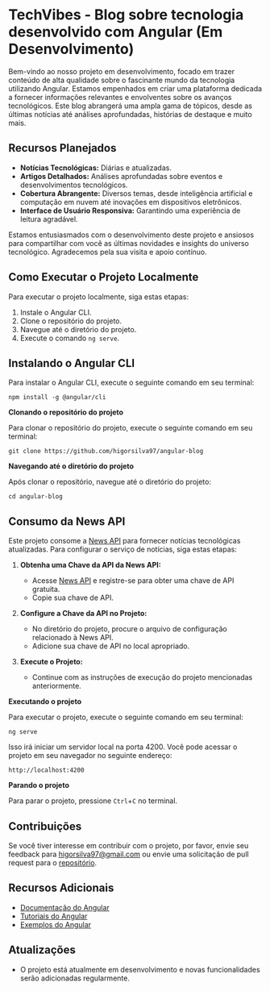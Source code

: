 # TechVibes - Blog sobre tecnologia desenvolvido com Angular  (Em Desenvolvimento)

Bem-vindo ao nosso projeto em desenvolvimento, focado em trazer conteúdo de alta qualidade sobre o fascinante mundo da tecnologia utilizando Angular. Estamos empenhados em criar uma plataforma dedicada a fornecer informações relevantes e envolventes sobre os avanços tecnológicos. Este blog abrangerá uma ampla gama de tópicos, desde as últimas notícias até análises aprofundadas, histórias de destaque e muito mais.

## Recursos Planejados

- **Notícias Tecnológicas:** Diárias e atualizadas.
- **Artigos Detalhados:** Análises aprofundadas sobre eventos e desenvolvimentos tecnológicos.
- **Cobertura Abrangente:** Diversos temas, desde inteligência artificial e computação em nuvem até inovações em dispositivos eletrônicos.
- **Interface de Usuário Responsiva:** Garantindo uma experiência de leitura agradável.

Estamos entusiasmados com o desenvolvimento deste projeto e ansiosos para compartilhar com você as últimas novidades e insights do universo tecnológico. Agradecemos pela sua visita e apoio contínuo.


## Como Executar o Projeto Localmente

Para executar o projeto localmente, siga estas etapas:

1. Instale o Angular CLI.
2. Clone o repositório do projeto.
3. Navegue até o diretório do projeto.
4. Execute o comando `ng serve`.

## Instalando o Angular CLI

Para instalar o Angular CLI, execute o seguinte comando em seu terminal:

    npm install -g @angular/cli

**Clonando o repositório do projeto**

Para clonar o repositório do projeto, execute o seguinte comando em seu terminal:

    git clone https://github.com/higorsilva97/angular-blog

**Navegando até o diretório do projeto**

Após clonar o repositório, navegue até o diretório do projeto:

    cd angular-blog


## Consumo da News API

Este projeto consome a [News API](https://newsapi.org/) para fornecer notícias tecnológicas atualizadas. Para configurar o serviço de notícias, siga estas etapas:

1. **Obtenha uma Chave da API da News API:**
   - Acesse [News API](https://newsapi.org/) e registre-se para obter uma chave de API gratuita.
   - Copie sua chave de API.

2. **Configure a Chave da API no Projeto:**
   - No diretório do projeto, procure o arquivo de configuração relacionado à News API.
   - Adicione sua chave de API no local apropriado.

3. **Execute o Projeto:**
   - Continue com as instruções de execução do projeto mencionadas anteriormente.

**Executando o projeto**

Para executar o projeto, execute o seguinte comando em seu terminal:

    ng serve


Isso irá iniciar um servidor local na porta 4200. Você pode acessar o projeto em seu navegador no seguinte endereço:

    http://localhost:4200


**Parando o projeto**

Para parar o projeto, pressione `Ctrl`+`C` no terminal.

## Contribuições

Se você tiver interesse em contribuir com o projeto, por favor, envie seu feedback para higorsilva97@gmail.com ou envie uma solicitação de pull request para o [repositório](https://github.com/higorsilva97/angular-blog/).

## Recursos Adicionais

* [Documentação do Angular](https://angular.io/docs)
* [Tutoriais do Angular](https://angular.io/tutorial)
* [Exemplos do Angular](https://angular.io/examples)

## Atualizações

* O projeto está atualmente em desenvolvimento e novas funcionalidades serão adicionadas regularmente.



